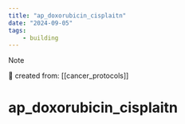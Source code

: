 ```yaml
---
title: "ap_doxorubicin_cisplaitn"
date: "2024-09-05"
tags:
    - building
---
```


> [!NOTE]
> 🌱 created from: [[cancer_protocols]]

# ap_doxorubicin_cisplaitn



